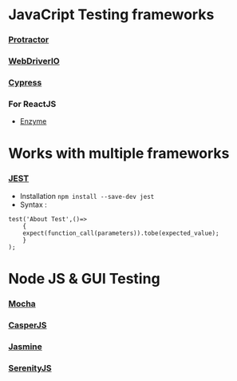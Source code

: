 # JavaCript Testing frameworks

### [Protractor](https://www.protractortest.org/#/)

### [WebDriverIO](https://webdriver.io/)

### [Cypress](https://www.cypress.io/)

### For ReactJS
- [Enzyme](https://github.com/enzymejs/enzyme)

# Works with multiple frameworks
### [JEST](https://github.com/facebook/jest)
- Installation ```npm install --save-dev jest```
- Syntax :
```
test('About Test',()=>
    {
    expect(function_call(parameters)).tobe(expected_value);  
    }
);
```

# Node JS & GUI Testing 

### [Mocha](https://github.com/mochajs/mocha)

### [CasperJS](https://www.casperjs.org/)

### [Jasmine](https://jasmine.github.io/)

### [SerenityJS](https://serenity-js.org/)

